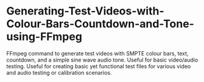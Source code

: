 # Generating-Test-Videos-with-Colour-Bars-Countdown-and-Tone-using-FFmpeg
FFmpeg command to generate test videos with SMPTE colour bars, text, countdown, and a simple sine wave audio tone. Useful for basic video/audio testing. Useful for creating basic yet functional test files for various video and audio testing or calibration scenarios.
